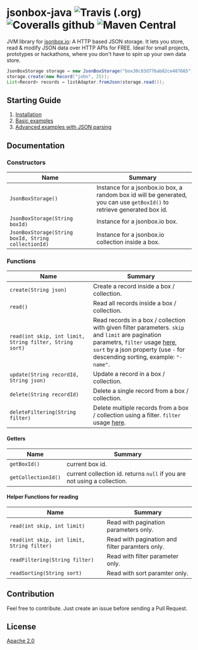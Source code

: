 # jsonbox-java ![Travis (.org)](https://img.shields.io/travis/leonardiwagner/jsonbox-java?style=flat-square) ![Coveralls github](https://img.shields.io/coveralls/github/leonardiwagner/jsonbox-java?style=flat-square) ![Maven Central](https://img.shields.io/maven-central/v/io.jsonbox/jsonbox?style=flat-square)

JVM library for [jsonbox.io](https://jsonbox.io): A HTTP based JSON storage. It lets you store, read & modify JSON data over HTTP APIs for FREE. Ideal for small projects, prototypes or hackathons, where you don't have to spin up your own data store.

```java
JsonBoxStorage storage = new JsonBoxStorage("box30c83d77bab82ce487665");
storage.create(new Record("john", 25));
List<Record> records = listAdapter.fromJson(storage.read());
```
## Starting Guide
1. [Installation](https://github.com/leonardiwagner/jsonbox-java/wiki/Usage-examples#1-add-jsonbox-library-in-your-project-dependencies-if-you-are-using-gradle-scala-or-kotlin-see-their-dependency-script-here-for-clojure-we-have--an-exclusive-guide-here)
2. [Basic examples](https://github.com/leonardiwagner/jsonbox-java/wiki/Usage-examples#4-now-you-can-use-any-function-from-the-documentation-to-create-read-update-and-delete-records-in-your-store-or-collection-see-examples)
3. [Advanced examples with JSON parsing](https://github.com/leonardiwagner/jsonbox-java/wiki/Usage-examples-with-JSON-parsing)

## Documentation

### Constructors

| Name | Summary |
|-----|---|
|`JsonBoxStorage()`                       | Instance for a jsonbox.io box, a random box id will be generated, you can use `getBoxId()` to retrieve generated box id. |
|`JsonBoxStorage(String boxId)`                       | Instance for a jsonbox.io box. |
|`JsonBoxStorage(String boxId, String collectionId)`  | Instance for a jsonbox.io collection inside a box. |

### Functions

| Name | Summary |
|-----|---|
|`create(String json)`                       | Create a record inside a box / collection. |
|`read()`  | Read all records inside a box / collection. |
|`read(int skip, int limit, String filter, String sort)` | Read records in a box / collection with given filter parameters. `skip` and `limit` are pagination parametrs, `filter` usage [here](https://github.com/vasanthv/jsonbox#filtering), `sort` by a json property (use `-` for descending sorting, example: `"-name"`. |
|`update(String recordId, String json)`  | Update a record in a box / collection. |
|`delete(String recordId)` | Delete a single record from a box / collection. |
|`deleteFiltering(String filter)` | Delete multiple records from a box / collection using a filter. `filter` usage [here](https://github.com/vasanthv/jsonbox#filtering).|

#### Getters
| Name | Summary |
|-----|---|
|`getBoxId()` | current box id. |
|`getCollectionId()` | current collection id. returns `null` if you are not using a collection. |

#### Helper Functions for reading
| Name | Summary |
|-----|---|
|`read(int skip, int limit)`  | Read with pagination parameters only. |
|`read(int skip, int limit, String filter)` | Read with pagination and filter paramters only. |
|`readFiltering(String filter)`  | Read with filter parameter only. |
|`readSorting(String sort)` | Read with sort paramter only.|

## Contribution

Feel free to contribute. Just create an issue before sending a Pull Request.

## License

[Apache 2.0][apache-license]

[apache-license]:./LICENSE
